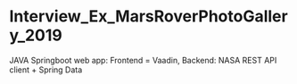# Interview_Ex_MarsRoverPhotoGallery_2019
JAVA Springboot web app: Frontend =  Vaadin, Backend: NASA REST API client + Spring Data
